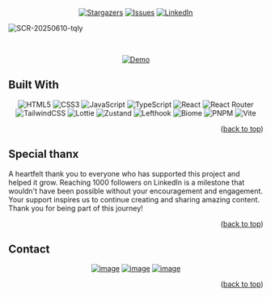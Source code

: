 <!-- Improved compatibility of back to top link: See: https://github.com/egdev6/online-cv/pull/73 -->

<a name="readme-top"></a>

<!--
*** Thanks for checking out the online-cv. If you have a suggestion
*** that would make this better, please fork the repo and create a pull request
*** or simply open an issue with the tag "enhancement".
*** Don't forget to give the project a star!
*** Thanks again! Now go create something AMAZING! :D
-->

<!-- PROJECT SHIELDS -->
<!--
*** I'm using markdown "reference style" links for readability.
*** Reference links are enclosed in brackets [ ] instead of parentheses ( ).
*** See the bottom of this document for the declaration of the reference variables
*** for contributors-url, forks-url, etc. This is an optional, concise syntax you may use.
*** https://www.markdownguide.org/basic-syntax/#reference-style-links
-->
<div align="center">
  
[![Stargazers][stars-shield]][stars-url]
[![Issues][issues-shield]][issues-url]
[![LinkedIn][linkedin-shield]][linkedin-url]

</div>
<!-- PROJECT LOGO -->

![SCR-20250610-tqly](https://github.com/user-attachments/assets/cd0f2e81-a441-4a01-94cb-1e35cf7f2511)

<br />

<div align="center">

[![Demo][demo-shield]][demo-url]

</div>

<!-- BUILT IN -->

## Built With

<div align="center" id='built-with'>


![HTML5](https://img.shields.io/badge/html5-%23E34F26.svg?style=for-the-badge&logo=html5&logoColor=white) ![CSS3](https://img.shields.io/badge/css3-%231572B6.svg?style=for-the-badge&logo=css3&logoColor=white) ![JavaScript](https://img.shields.io/badge/javascript-%23323330.svg?style=for-the-badge&logo=javascript&logoColor=%23F7DF1E) ![TypeScript](https://img.shields.io/badge/typescript-%23007ACC.svg?style=for-the-badge&logo=typescript&logoColor=white) ![React](https://img.shields.io/badge/react-%2320232a.svg?style=for-the-badge&logo=react&logoColor=%2361DAFB) ![React Router](https://img.shields.io/badge/React_Router-CA4245?style=for-the-badge&logo=react-router&logoColor=white) ![TailwindCSS](https://img.shields.io/badge/tailwindcss-%2338B2AC.svg?style=for-the-badge&logo=tailwind-css&logoColor=white) ![Lottie](https://img.shields.io/badge/lottie-00DDB3?style=for-the-badge&logo=lottiefiles&logoColor=white) ![Zustand](https://img.shields.io/badge/zustand-brown?style=for-the-badge&logo=react&logoColor=white) ![Lefthook](https://img.shields.io/badge/lefthook-c90e14?style=for-the-badge&logo=lefthook&logoColor=white) ![Biome](https://img.shields.io/badge/Biome-60A5FA?style=for-the-badge&logo=biome&logoColor=white) ![PNPM](https://img.shields.io/badge/Pnpm-gray?style=for-the-badge&logo=pnpm&logoColor=white) ![Vite](https://img.shields.io/badge/vite-%23646CFF.svg?style=for-the-badge&logo=vite&logoColor=white)

</div>

<p align="right">(<a href="#readme-top">back to top</a>)</p>


## Special thanx

A heartfelt thank you to everyone who has supported this project and helped it grow. Reaching 1000 followers on LinkedIn is a milestone that wouldn't have been possible without your encouragement and engagement. Your support inspires us to continue creating and sharing amazing content. Thank you for being part of this journey!

<p align="right">(<a href="#readme-top">back to top</a>)</p>


## Contact

<div align="center" id='contact'>

[![image](https://img.shields.io/badge/LinkedIn-0077B5?style=for-the-badge&logo=linkedin&logoColor=white)](https://www.linkedin.com/in/egdev/)
[![image](https://img.shields.io/badge/Twitter-1DA1F2?style=for-the-badge&logo=twitter&logoColor=white)](https://x.com/egdev6)
[![image](https://img.shields.io/badge/Gmail-D14836?style=for-the-badge&logo=gmail&logoColor=white)](mailto:egdev6o@gmail.com)

</div>

<p align="right">(<a href="#readme-top">back to top</a>)</p>

<!-- MARKDOWN LINKS & IMAGES -->
<!-- https://www.markdownguide.org/basic-syntax/#reference-style-links -->

[stars-shield]: https://img.shields.io/github/stars/egdev6/linkedin-1k.svg?style=for-the-badge
[stars-url]: https://github.com/egdev6/linkedin-1k/stargazers
[issues-shield]: https://img.shields.io/github/issues/egdev6/linkedin-1k.svg?style=for-the-badge
[issues-url]: https://github.com/egdev6/linkedin-1k/issues
[license-shield]: https://img.shields.io/github/license/egdev6/linkedin-1k.svg?style=for-the-badge
[license-url]: https://github.com/egdev6/linkedin-1k/blob/master/LICENSE.txt
[linkedin-shield]: https://img.shields.io/badge/-LinkedIn-black.svg?style=for-the-badge&logo=linkedin&colorB=555
[linkedin-url]: https://linkedin.com/in/egdev6
[demo-url]: https://linked-egdev-1k.netlify.app
[demo-shield]: https://img.shields.io/badge/-Demo-black.svg?style=for-the-badge&colorB=555
